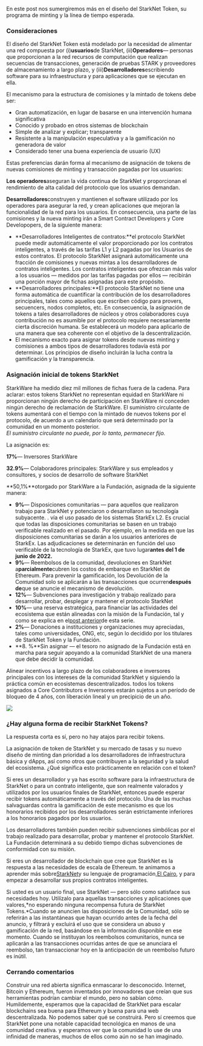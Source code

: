 En este post nos sumergiremos más en el diseño del StarkNet Token, su programa de minting y la línea de tiempo esperada.

### Consideraciones

El diseño del StarkNet Token está modelado por la necesidad de alimentar una red compuesta por (i)**usuarios**de StarkNet, (ii)**Operadores**— personas que proporcionan a la red recursos de computación que realizan secuencias de transacciones, generación de pruebas STARK y proveedores de almacenamiento a largo plazo, y (iii)**Desarrolladores**escribiendo software para su infraestructura y para aplicaciones que se ejecutan en ella.

El mecanismo para la estructura de comisiones y la mintado de tokens debe ser:

* Gran automatización, en lugar de basarse en una intervención humana significativa
* Conocido y probado en otros sistemas de blockchain
* Simple de analizar y explicar; transparente
* Resistente a la manipulación especulativa y a la gamificación no generadora de valor
* Considerado tener una buena experiencia de usuario (UX)

Estas preferencias darán forma al mecanismo de asignación de tokens de nuevas comisiones de minting y transacción pagadas por los usuarios:

**Los operadores**aseguran la vida continua de StarkNet y proporcionan el rendimiento de alta calidad del protocolo que los usuarios demandan.

**Desarrolladores**construyen y mantienen el software utilizado por los operadores para asegurar la red, y crean aplicaciones que mejoran la funcionalidad de la red para los usuarios. En consecuencia, una parte de las comisiones y la nueva minting irán a Smart Contract Developers y Core Developopers, de la siguiente manera:

* **Desarrolladores Inteligentes de contratos:**el protocolo StarkNet puede medir automáticamente el valor proporcionado por los contratos inteligentes, a través de las tarifas L1 y L2 pagadas por los Usuarios de estos contratos. El protocolo StarkNet asignará automáticamente una fracción de comisiones y nuevas mintas a los desarrolladores de contratos inteligentes. Los contratos inteligentes que ofrezcan más valor a los usuarios — medidos por las tarifas pagadas por ellos — recibirán una porción mayor de fichas asignadas para este propósito.
* **Desarrolladores principales:**El protocolo StarkNet no tiene una forma automática de cuantificar la contribución de los desarrolladores principales, tales como aquellos que escriben código para provers, secuencers, nodos completos, etc. En consecuencia, la asignación de tokens a tales desarrolladores de núcleos y otros colaboradores cuya contribución no es asumible por el protocolo requiere necesariamente cierta discreción humana. Se establecerá un modelo para aplicarlo de una manera que sea coherente con el objetivo de la descentralización.
* El mecanismo exacto para asignar tokens desde nuevas minting y comisiones a ambos tipos de desarrolladores todavía está por determinar. Los principios de diseño incluirán la lucha contra la gamificación y la transparencia.

### Asignación inicial de tokens StarkNet

StarkWare ha medido diez mil millones de fichas fuera de la cadena. Para aclarar: estos tokens StarkNet no representan equidad en StarkWare ni proporcionan ningún derecho de participación en StarkWare ni conceden ningún derecho de reclamación de StarkWare. El suministro circulante de tokens aumentará con el tiempo con la mintado de nuevos tokens por el protocolo, de acuerdo a un calendario que será determinado por la comunidad en un momento posterior.\
*El suministro circulante no puede, por lo tanto, permanecer fijo.*

La asignación es:

**17%**— Inversores StarkWare

**32.9%**— Colaboradores principales: StarkWare y sus empleados y consultores, y socios de desarrollo de software StarkNet

**50,1%**otorgado por StarkWare a la Fundación, asignada de la siguiente manera:

* **9%**— Disposiciones comunitarias — para aquellos que realizaron trabajo para StarkNet y potenciaron o desarrollaron su tecnología subyacente. . vía el uso pasado de los sistemas StarkEx L2. Es crucial que todas las disposiciones comunitarias se basen en un trabajo verificable realizado en el pasado. Por ejemplo, en la medida en que las disposiciones comunitarias se darán a los usuarios anteriores de StarkEx. Las adjudicaciones se determinarán en función del uso verificable de la tecnología de StarkEx, que tuvo lugar**antes del 1 de junio de 2022.**
* **9%**— Reembolsos de la comunidad, devoluciones en StarkNet a**parcialmente**cubren los costos de embarque en StarkNet de Ethereum. Para prevenir la gamificación, los Devolución de la Comunidad solo se aplicarán a las transacciones que ocurren**después de**que se anuncie el mecanismo de devolución.
* **12%**— Subvenciones para investigación y trabajo realizado para desarrollar, probar, desplegar y mantener el protocolo StarkNet
* **10%**— una reserva estratégica, para financiar las actividades del ecosistema que están alineadas con la misión de la Fundación, tal y como se explica en el[post anterior](https://medium.com/@starkware/part-2-a-decentralization-and-governance-proposal-for-starknet-23e335645778)de esta serie.
* **2%**— Donaciones a instituciones y organizaciones muy apreciadas, tales como universidades, ONG, etc, según lo decidido por los titulares de StarkNet Token y la Fundación.
* **8. %**Sin asignar — el tesoro no asignado de la Fundación está en marcha para seguir apoyando a la comunidad StarkNet de una manera que debe decidir la comunidad.

Alinear incentivos a largo plazo de los colaboradores e inversores principales con los intereses de la comunidad StarkNet y siguiendo la práctica común en ecosistemas descentralizados. todos los tokens asignados a Core Contributors e Inversores estarán sujetos a un período de bloqueo de 4 años, con liberación lineal y un precipicio de un año.

![](/assets/1_qcosthgskfd-q6bn3yzghq-1.png)

### ¿Hay alguna forma de recibir StarkNet Tokens?

La respuesta corta es sí, pero no hay atajos para recibir tokens.

La asignación de token de StarkNet y su mercado de tasas y su nuevo diseño de minting dan prioridad a los desarrolladores de infraestructura básica y dApps, así como otros que contribuyen a la seguridad y la salud del ecosistema. ¿Qué significa esto prácticamente en relación con el token?

Si eres un desarrollador y ya has escrito software para la infraestructura de StarkNet o para un contrato inteligente, que son realmente valorados y utilizados por los usuarios finales de StarkNet, entonces puede esperar recibir tokens automáticamente a través del protocolo. Una de las muchas salvaguardas contra la gamificación de este mecanismo es que los honorarios recibidos por los desarrolladores serán estrictamente inferiores a los honorarios pagados por los usuarios.

Los desarrolladores también pueden recibir subvenciones simbólicas por el trabajo realizado para desarrollar, probar y mantener el protocolo StarkNet. La Fundación determinará a su debido tiempo dichas subvenciones de conformidad con su misión.

Si eres un desarrollador de blockchain que cree que StarkNet es la respuesta a las necesidades de escala de Ethereum. te animamos a aprender más sobre[StarkNet](https://starknet.io/)y su lenguaje de programación,[El Cairo](https://www.cairo-lang.org/), y para empezar a desarrollar sus propios contratos inteligentes.

Si usted es un usuario final, use StarkNet — pero sólo como satisface sus necesidades hoy. Utilízalo para aquellas transacciones y aplicaciones que valores,*no esperando ninguna recompensa futura de StarkNet Tokens.*Cuando se anuncien las disposiciones de la Comunidad, sólo se referirán a las instantáneas que hayan ocurrido antes de la fecha del anuncio, y filtrará y excluirá el uso que se considera un abuso y gamificación de la red, basándose en la información disponible en ese momento. Cuando se instituyan los reembolsos comunitarios, nunca se aplicarán a las transacciones ocurridas antes de que se anunciara el reembolso, tan transaccionar hoy en la anticipación de un reembolso futuro es inútil.

### Cerrando comentarios

Construir una red abierta significa enmascarar lo desconocido. Internet, Bitcoin y Ethereum, fueron inventados por innovadores que creían que sus herramientas podrían cambiar el mundo, pero no sabían cómo. Humildemente, esperamos que la capacidad de StarkNet para escalar blockchains sea buena para Ethereum y buena para una web descentralizada. No podemos saber qué se construirá. Pero sí creemos que StarkNet pone una notable capacidad tecnológica en manos de una comunidad creativa. y esperamos ver que la comunidad lo use de una infinidad de maneras, muchos de ellos como aún no se han imaginado.